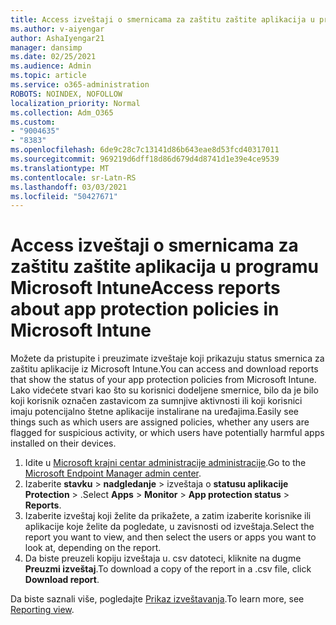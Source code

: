 ```yaml
---
title: Access izveštaji o smernicama za zaštitu zaštite aplikacija u programu Microsoft Intune
ms.author: v-aiyengar
author: AshaIyengar21
manager: dansimp
ms.date: 02/25/2021
ms.audience: Admin
ms.topic: article
ms.service: o365-administration
ROBOTS: NOINDEX, NOFOLLOW
localization_priority: Normal
ms.collection: Adm_O365
ms.custom:
- "9004635"
- "8383"
ms.openlocfilehash: 6de9c28c7c13141d86b643eae8d53fcd40317011
ms.sourcegitcommit: 969219d6dff18d86d679d4d8741d1e39e4ce9539
ms.translationtype: MT
ms.contentlocale: sr-Latn-RS
ms.lasthandoff: 03/03/2021
ms.locfileid: "50427671"
---
```

# <a name="access-reports-about-app-protection-policies-in-microsoft-intune"></a><span data-ttu-id="5823c-102">Access izveštaji o smernicama za zaštitu zaštite aplikacija u programu Microsoft Intune</span><span class="sxs-lookup"><span data-stu-id="5823c-102">Access reports about app protection policies in Microsoft Intune</span></span>

<span data-ttu-id="5823c-103">Možete da pristupite i preuzimate izveštaje koji prikazuju status smernica za zaštitu aplikacije iz Microsoft Intune.</span><span class="sxs-lookup"><span data-stu-id="5823c-103">You can access and download reports that show the status of your app protection policies from Microsoft Intune.</span></span> <span data-ttu-id="5823c-104">Lako videćete stvari kao što su korisnici dodeljene smernice, bilo da je bilo koji korisnik označen zastavicom za sumnjive aktivnosti ili koji korisnici imaju potencijalno štetne aplikacije instalirane na uređajima.</span><span class="sxs-lookup"><span data-stu-id="5823c-104">Easily see things such as which users are assigned policies, whether any users are flagged for suspicious activity, or which users have potentially harmful apps installed on their devices.</span></span>

1. <span data-ttu-id="5823c-105">Idite u [Microsoft krajni centar administracije administracije](https://go.microsoft.com/fwlink/?linkid=2109431).</span><span class="sxs-lookup"><span data-stu-id="5823c-105">Go to the [Microsoft Endpoint Manager admin center](https://go.microsoft.com/fwlink/?linkid=2109431).</span></span>
1. <span data-ttu-id="5823c-106">Izaberite **stavku**  >  **nadgledanje**  >  izveštaja o **statusu aplikacije Protection**  >  .</span><span class="sxs-lookup"><span data-stu-id="5823c-106">Select **Apps** > **Monitor** > **App protection status** > **Reports**.</span></span>
1. <span data-ttu-id="5823c-107">Izaberite izveštaj koji želite da prikažete, a zatim izaberite korisnike ili aplikacije koje želite da pogledate, u zavisnosti od izveštaja.</span><span class="sxs-lookup"><span data-stu-id="5823c-107">Select the report you want to view, and then select the users or apps you want to look at, depending on the report.</span></span>
1. <span data-ttu-id="5823c-108">Da biste preuzeli kopiju izveštaja u. csv datoteci, kliknite na dugme **Preuzmi izveštaj**.</span><span class="sxs-lookup"><span data-stu-id="5823c-108">To download a copy of the report in a .csv file, click **Download report**.</span></span>

<span data-ttu-id="5823c-109">Da biste saznali više, pogledajte [Prikaz izveštavanja](https://go.microsoft.com/fwlink/?linkid=2109431).</span><span class="sxs-lookup"><span data-stu-id="5823c-109">To learn more, see [Reporting view](https://go.microsoft.com/fwlink/?linkid=2109431).</span></span>
